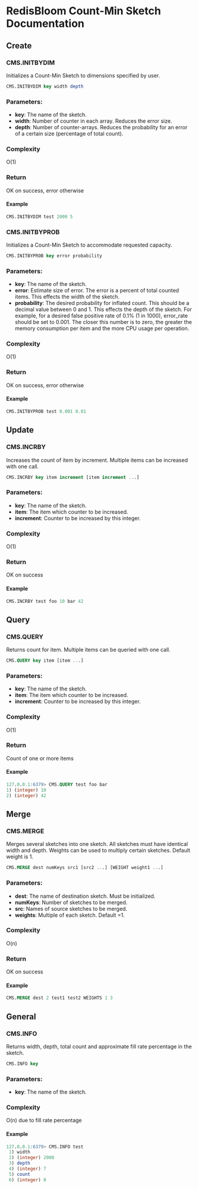 # RedisBloom Count-Min Sketch Documentation

## Create

### CMS.INITBYDIM

Initializes a Count-Min Sketch to dimensions specified by user.

```sql
CMS.INITBYDIM key width depth
```

### Parameters:

* **key**: The name of the sketch.
* **width**: Number of counter in each array. Reduces the error size.
* **depth**: Number of counter-arrays. Reduces the probability for an
    error of a certain size (percentage of total count).
    
### Complexity

O(1)

### Return

OK on success, error otherwise

#### Example

```sql
CMS.INITBYDIM test 2000 5
```

### CMS.INITBYPROB

Initializes a Count-Min Sketch to accommodate requested capacity.

```sql
CMS.INITBYPROB key error probability
```

### Parameters:

* **key**: The name of the sketch.
* **error**: Estimate size of error. The error is a percent of total counted
    items. This effects the width of the sketch.
* **probability**: The desired probability for inflated count. This should
    be a decimal value between 0 and 1. This effects the depth of the sketch.
    For example, for a desired false positive rate of 0.1% (1 in 1000),
    error_rate should be set to 0.001. The closer this number is to zero, the
    greater the memory consumption per item and the more CPU usage per operation. 
    
### Complexity

O(1)

### Return

OK on success, error otherwise

#### Example

```sql
CMS.INITBYPROB test 0.001 0.01
```

## Update

### CMS.INCRBY

Increases the count of item by increment. Multiple items can be increased with one call. 

```sql
CMS.INCRBY key item increment [item increment ...]
```

### Parameters:

* **key**: The name of the sketch.
* **item**: The item which counter to be increased.
* **increment**: Counter to be increased by this integer.

### Complexity

O(1)

### Return

OK on success

#### Example

```sql
CMS.INCRBY test foo 10 bar 42
```

## Query

### CMS.QUERY

Returns count for item. Multiple items can be queried with one call. 

```sql
CMS.QUERY key item [item ...]
```

### Parameters:

* **key**: The name of the sketch.
* **item**: The item which counter to be increased.
* **increment**: Counter to be increased by this integer.

### Complexity

O(1)

### Return

Count of one or more items

#### Example 

```sql
127.0.0.1:6379> CMS.QUERY test foo bar
1) (integer) 10
2) (integer) 42
```

## Merge

### CMS.MERGE

Merges several sketches into one sketch. All sketches must have identical width and depth. Weights can be used to multiply certain sketches. Default weight is 1. 

```sql
CMS.MERGE dest numKeys src1 [src2 ...] [WEIGHT weight1 ...] 
```

### Parameters:

* **dest**: The name of destination sketch. Must be initialized. 
* **numKeys**: Number of sketches to be merged.
* **src**: Names of source sketches to be merged.
* **weights**: Multiple of each sketch. Default =1.

### Complexity

O(n)

### Return

OK on success

#### Example 

```sql
CMS.MERGE dest 2 test1 test2 WEIGHTS 1 3
```

## General

### CMS.INFO

Returns width, depth, total count and approximate fill rate 
percentage in the sketch.

```sql
CMS.INFO key
```

### Parameters:

* **key**: The name of the sketch.

### Complexity

O(n) due to fill rate percentage

#### Example

```sql
127.0.0.1:6379> CMS.INFO test
 1) width
 2) (integer) 2000
 3) depth
 4) (integer) 7
 5) count
 6) (integer) 0
```